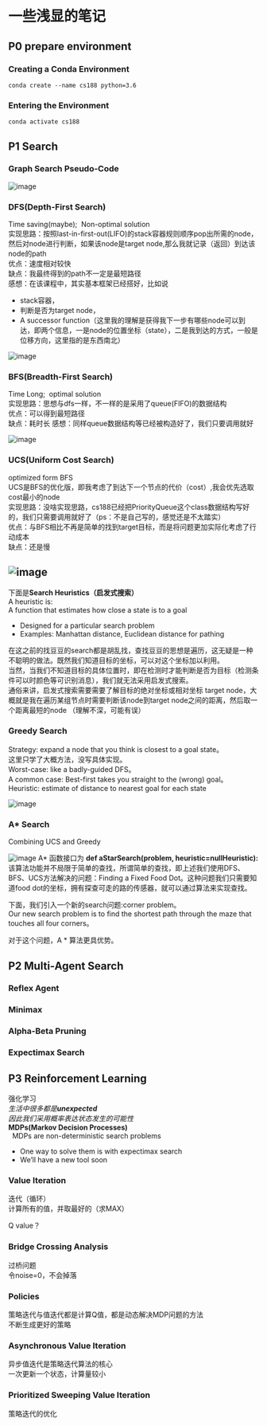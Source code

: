 # 一些浅显的笔记
## P0 prepare environment
### Creating a Conda Environment
```shell
conda create --name cs188 python=3.6
```
### Entering the Environment
```shell
conda activate cs188
```
## P1 Search
### Graph Search Pseudo-Code
![image](Image/GraphSearchPseudo-code.png)
### DFS(Depth-First Search)
Time saving(maybe);  &nbsp;Non-optimal solution  
实现思路：按照last-in-first-out(LIFO)的stack容器规则顺序pop出所需的node，然后对node进行判断，如果该node是target node,那么我就记录（返回）到达该node的path  
优点：速度相对较快  
缺点：我最终得到的path不一定是最短路径  
感想：在该课程中，其实基本框架已经搭好，比如说   
- stack容器，
- 判断是否为target node，
- A successor function（这里我的理解是获得我下一步有哪些node可以到达，即两个信息，一是node的位置坐标（state），二是我到达的方式，一般是位移方向，这里指的是东西南北）  
  
  
![image](Image/dfs.png)

### BFS(Breadth-First Search)

Time Long;   &nbsp;optimal solution  
实现思路：思想与dfs一样，不一样的是采用了queue(FIFO)的数据结构  
优点：可以得到最短路径  
缺点：耗时长
感想：同样queue数据结构等已经被构造好了，我们只要调用就好



![image](Image/bfs.png)

### UCS(Uniform Cost Search)
optimized form BFS    
UCS是BFS的优化版，即我考虑了到达下一个节点的代价（cost）,我会优先选取cost最小的node  
实现思路：没啥实现思路，cs188已经把PriorityQueue这个class数据结构写好的，我们只需要调用就好了（ps：不是自己写的，感觉还是不太踏实）  
优点：与BFS相比不再是简单的找到target目标，而是将问题更加实际化考虑了行动成本  
缺点：还是慢

![image](Image/ucs.png)
---
下面是**Search Heuristics（启发式搜索）**  
A heuristic is:  
A function that estimates how close a state is to a goal    
- Designed for a particular search problem
- Examples: Manhattan distance, Euclidean distance for pathing  

在这之前的找豆豆的search都是胡乱找，查找豆豆的思想是遍历，这无疑是一种不聪明的做法。既然我们知道目标的坐标，可以对这个坐标加以利用。   
当然，当我们不知道目标的具体位置时，即在检测时才能判断是否为目标（检测条件可以时颜色等可识别消息），我们就无法采用启发式搜索。  
通俗来讲，启发式搜索需要需要了解目标的绝对坐标或相对坐标 target node，大概就是我在遍历某组节点时需要判断该node到target node之间的距离，然后取一个距离最短的node
（理解不深，可能有误）
### Greedy Search
Strategy: expand a node that you think is closest to a goal state。   
这里只学了大概方法，没写具体实现。    
Worst-case: like a badly-guided DFS。  
A common case: 
Best-first takes you straight to the (wrong) goal。   
Heuristic: estimate of distance to nearest goal for each state

![image](Image/greedy.png)
### A\* Search
Combining UCS and Greedy  

![image](Image/Axing.png)
A\* 函数接口为 **def aStarSearch(problem, heuristic=nullHeuristic):**  
该算法功能并不局限于简单的查找，所谓简单的查找，即上述我们使用DFS、BFS、UCS方法解决的问题：Finding a Fixed Food Dot。这种问题我们只需要知道food dot的坐标，拥有探查可走的路的传感器，就可以通过算法来实现查找。  

下面，我们引入一个新的search问题:corner problem。  
Our new search problem is to find the shortest path through the maze that touches all four corners。 

对于这个问题，A \* 算法更具优势。

## P2 Multi-Agent Search
### Reflex Agent
### Minimax
### Alpha-Beta Pruning
### Expectimax Search
## P3 Reinforcement Learning
强化学习  
*生活中很多都是**unexpected***  
*因此我们采用概率表达状态发生的可能性*  
**MDPs(Markov Decision Processes)**  
    &nbsp; MDPs are non-deterministic search problems  
- One way to solve them is with expectimax search  
- We’ll have a new tool soon
  
### Value Iteration
迭代（循环）   
计算所有的值，并取最好的（求MAX）

Q value？
### Bridge Crossing Analysis
过桥问题  
令noise=0，不会掉落
### Policies
策略迭代与值迭代都是计算Q值，都是动态解决MDP问题的方法    
不断生成更好的策略
### Asynchronous Value Iteration
异步值迭代是策略迭代算法的核心   
一次更新一个状态，计算量较小
### Prioritized Sweeping Value Iteration
策略迭代的优化  



